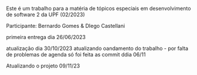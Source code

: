 Este é um trabalho para a matéria de tópicos especiais em desenvolvimento de software 2 da UPF (02/2023)

Participante: Bernardo Gomes & DIego Castellani

primeira entrega dia 26/06/2023

atualização dia 30/10/2023 atualizando oandamento do trabalho - por falta de problemas de agenda só foi feita as commit ddia 06/11

Atualizando o projeto 09/11/23